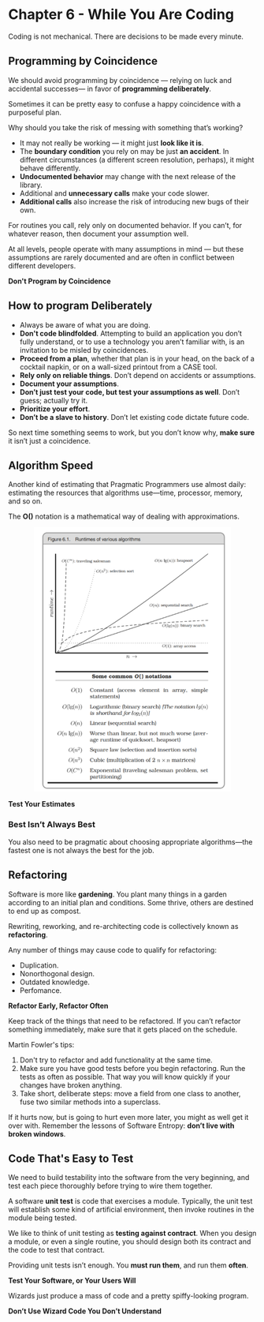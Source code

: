 # Chapter 6 - While You Are Coding
Coding is not mechanical. There are decisions to be made every minute.

## Programming by Coincidence
We should avoid programming by coincidence — relying on luck and accidental successes—
in favor of __programming deliberately__.

Sometimes it can be pretty easy to confuse a happy coincidence with a purposeful plan. 

Why should you take the risk of messing with something that’s working?
- It may not really be working — it might just **look like it is**.
- The **boundary condition** you rely on may be just **an accident**. In different circumstances (a different screen resolution, perhaps), it might behave differently.
- **Undocumented behavior** may change with the next release of the library.
- Additional and **unnecessary calls** make your code slower.
- **Additional calls** also increase the risk of introducing new bugs of their own.

For routines you call, rely only on documented behavior. If you can’t, for whatever reason, then document your assumption well.

At all levels, people operate with many assumptions in mind — but these assumptions are rarely documented and are often in conflict between different developers.

**Don't Program by Coincidence**

## How to program Deliberately
- Always be aware of what you are doing.
- **Don't code blindfolded**. Attempting to build an application you don’t fully understand, or to use a technology you aren’t familiar with, is an invitation to be misled by coincidences.
- **Proceed from a plan**, whether that plan is in your head, on the back of a cocktail napkin, or on a wall-sized printout from a CASE tool.
- **Rely only on reliable things**. Don’t depend on accidents or assumptions. 
- **Document your assumptions**.
- **Don’t just test your code, but test your assumptions as well**. Don’t guess; actually try it.
- **Prioritize your effort**.
- **Don’t be a slave to history**. Don’t let existing code dictate future code.

So next time something seems to work, but you don’t know why, **make sure** it isn’t just a coincidence.

## Algorithm Speed
Another kind of estimating that Pragmatic Programmers use almost daily: estimating the resources that algorithms use—time, processor, memory, and so on.

The __O()__ notation is a mathematical way of dealing with approximations.

<p align="center">
  <img width="400" src="https://github.com/rsaitov/Books/blob/master/Andrew%20Hunt%2C%20David%20Thomas%20-%20The%20pragmatic%20programmer/Chapter%206%20-%20While%20You%20Are%20Coding/O-notation.png" />
</p>

**Test Your Estimates**

### Best Isn’t Always Best
You also need to be pragmatic about choosing appropriate algorithms—the fastest one is not always the best for the job. 

## Refactoring
Software is more like **gardening**. You plant many things in a garden according to an initial plan and conditions. Some thrive, others are destined to end up as compost. 

Rewriting, reworking, and re-architecting code is collectively known as **refactoring**.

Any number of things may cause code to qualify for refactoring:
- Duplication.
- Nonorthogonal design.
- Outdated knowledge.
- Perfomance.

**Refactor Early, Refactor Often**

Keep track of the things that need to be refactored. If you can’t refactor something immediately, make sure that it gets placed on the schedule.

Martin Fowler's tips:
1. Don't try to refactor and add functionality at the same time.
2. Make sure you have good tests before you begin refactoring. Run the tests as often as possible. That way you will know quickly if your changes have broken anything.
3. Take short, deliberate steps: move a field from one class to another, fuse two similar methods into a superclass. 

If it hurts now, but is going to hurt even more later, you might as well get it over with. Remember the lessons of Software Entropy: **don’t live with broken windows**.

## Code That's Easy to Test

We need to build testability into the software from the very beginning, and test each piece thoroughly before trying to wire them together.

A software **unit test** is code that exercises a module. Typically, the unit test will establish some kind of artificial environment, then invoke routines in the module being tested.

We like to think of unit testing as __testing against contract__. When you design a module, or even a single routine, you should design both its contract and the code to test that contract.

Providing unit tests isn’t enough. You **must run them**, and run them **often**.

**Test Your Software, or Your Users Will**

Wizards just produce a mass of code and a pretty spiffy-looking program.

**Don’t Use Wizard Code You Don’t Understand**